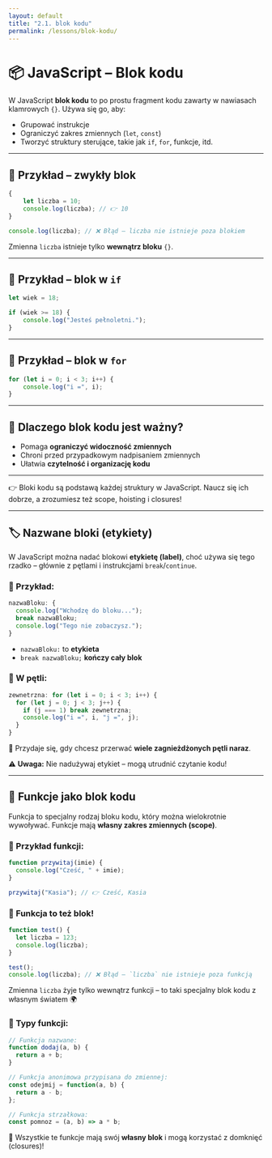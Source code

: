 ```yaml
---
layout: default
title: "2.1. blok kodu"
permalink: /lessons/blok-kodu/
---
```


# 📦 JavaScript – Blok kodu

W JavaScript **blok kodu** to po prostu fragment kodu zawarty w nawiasach klamrowych `{}`. Używa się go, aby:

- Grupować instrukcje
- Ograniczyć zakres zmiennych (`let`, `const`)
- Tworzyć struktury sterujące, takie jak `if`, `for`, funkcje, itd.

---

## 🧱 Przykład – zwykły blok

```js
{
    let liczba = 10;
    console.log(liczba); // 👉 10
}

console.log(liczba); // ❌ Błąd – liczba nie istnieje poza blokiem
```

Zmienna `liczba` istnieje tylko **wewnątrz bloku** `{}`.

---

## 🧪 Przykład – blok w `if`

```js
let wiek = 18;

if (wiek >= 18) {
    console.log("Jesteś pełnoletni.");
}
```

---

## 🔁 Przykład – blok w `for`

```js
for (let i = 0; i < 3; i++) {
    console.log("i =", i);
}
```

---

## 📌 Dlaczego blok kodu jest ważny?

- Pomaga **ograniczyć widoczność zmiennych**
- Chroni przed przypadkowym nadpisaniem zmiennych
- Ułatwia **czytelność i organizację kodu**

---

👉 Bloki kodu są podstawą każdej struktury w JavaScript. Naucz się ich dobrze, a zrozumiesz też scope, hoisting i closures!


---

## 🏷️ Nazwane bloki (etykiety)

W JavaScript można nadać blokowi **etykietę (label)**, choć używa się tego rzadko – głównie z pętlami i instrukcjami `break`/`continue`.

### 📄 Przykład:

```js
nazwaBloku: {
  console.log("Wchodzę do bloku...");
  break nazwaBloku;
  console.log("Tego nie zobaczysz.");
}
```

- `nazwaBloku:` to **etykieta**
- `break nazwaBloku;` **kończy cały blok**

### 🔁 W pętli:

```js
zewnetrzna: for (let i = 0; i < 3; i++) {
  for (let j = 0; j < 3; j++) {
    if (j === 1) break zewnetrzna;
    console.log("i =", i, "j =", j);
  }
}
```

📌 Przydaje się, gdy chcesz przerwać **wiele zagnieżdżonych pętli naraz**.

⚠️ **Uwaga:** Nie nadużywaj etykiet – mogą utrudnić czytanie kodu!


---

## 🧩 Funkcje jako blok kodu

Funkcja to specjalny rodzaj bloku kodu, który można wielokrotnie wywoływać. Funkcje mają **własny zakres zmiennych (scope)**.

### 📄 Przykład funkcji:

```js
function przywitaj(imie) {
  console.log("Cześć, " + imie);
}

przywitaj("Kasia"); // 👉 Cześć, Kasia
```

### 🧱 Funkcja to też blok!

```js
function test() {
  let liczba = 123;
  console.log(liczba);
}

test();
console.log(liczba); // ❌ Błąd – `liczba` nie istnieje poza funkcją
```

Zmienna `liczba` żyje tylko wewnątrz funkcji – to taki specjalny blok kodu z własnym światem 🌍

### 🧠 Typy funkcji:

```js
// Funkcja nazwane:
function dodaj(a, b) {
  return a + b;
}

// Funkcja anonimowa przypisana do zmiennej:
const odejmij = function(a, b) {
  return a - b;
};

// Funkcja strzałkowa:
const pomnoz = (a, b) => a * b;
```

📌 Wszystkie te funkcje mają swój **własny blok** i mogą korzystać z domknięć (closures)!

